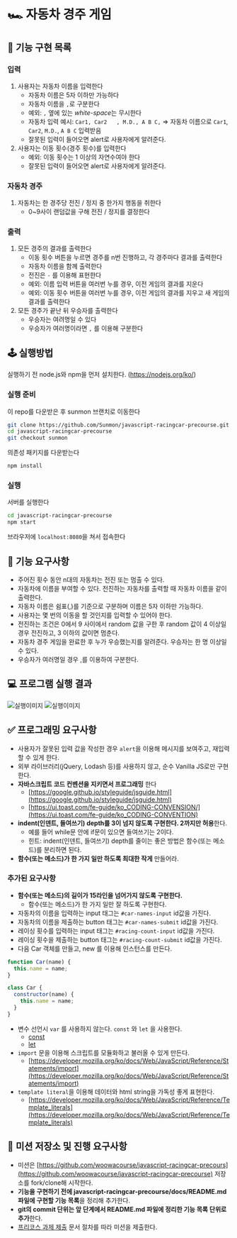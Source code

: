 # 🏎️ 자동차 경주 게임

## 📝 기능 구현 목록

### 입력

1. 사용자는 자동차 이름을 입력한다
    - 자동차 이름은 5자 이하만 가능하다
    - 자동차 이름을 `,`로 구분한다
    - 예외: `,` 옆에 있는 *white-space*는 무시한다
    - 자동차 입력 예시: `Car1, Car2   , M.D., A B C,` => 자동차 이름으로 `Car1`, `Car2`, `M.D.`, `A B C` 입력받음
    - 잘못된 입력이 들어오면 alert로 사용자에게 알려준다.
2. 사용자는 이동 횟수(경주 횟수)를 입력한다
    - 예외: 이동 횟수는 1 이상의 자연수여야 한다
    - 잘못된 입력이 들어오면 alert로 사용자에게 알려준다.
    
    
### 자동차 경주

1. 자동차는 한 경주당 전진 / 정지 중 한가지 행동을 취한다
    - 0~9사이 랜덤값을 구해 전진 / 정지를 결정한다


### 출력

1. 모든 경주의 결과를 출력한다
    - 이동 횟수 버튼을 누르면 경주를 n번 진행하고, 각 경주마다 결과를 출력한다
    - 자동차 이름을 함께 출력한다
    - 전진은 `-` 를 이용해 표현한다
    - 예외: 이름 입력 버튼을 여러번 누를 경우, 이전 게임의 결과를 지운다 
    - 예외: 이동 횟수 버튼을 여러번 누를 경우, 이전 게임의 결과를 지우고 새 게임의 결과를 출력한다
2. 모든 경주가 끝난 뒤 우승자를 출력한다
    - 우승자는 여려명일 수 있다
    - 우승자가 여러명이라면 `,` 를 이용해 구분한다


## 🕹️ 실행방법


실행하기 전 node.js와 npm을 먼저 설치한다. (<https://nodejs.org/ko/>)


### 실행 준비

이 repo를 다운받은 후 sunmon 브랜치로 이동한다

```bash
git clone https://github.com/Sunmon/javascript-racingcar-precourse.git
cd javascript-racingcar-precourse
git checkout sunmon
```

의존성 패키지를 다운받는다

```bash
npm install
```

### 실행

서버를 실행한다

```bash
cd javascript-racingcar-precourse 
npm start
```

브라우저에 `localhost:8080`을 쳐서 접속한다
    
    
    
## 🎯 기능 요구사항

- 주어진 횟수 동안 n대의 자동차는 전진 또는 멈출 수 있다.
- 자동차에 이름을 부여할 수 있다. 전진하는 자동차를 출력할 때 자동차 이름을 같이 출력한다.
- 자동차 이름은 쉼표(,)를 기준으로 구분하며 이름은 5자 이하만 가능하다.
- 사용자는 몇 번의 이동을 할 것인지를 입력할 수 있어야 한다.
- 전진하는 조건은 0에서 9 사이에서 random 값을 구한 후 random 값이 4 이상일 경우 전진하고, 3 이하의 값이면 멈춘다.
- 자동차 경주 게임을 완료한 후 누가 우승했는지를 알려준다. 우승자는 한 명 이상일 수 있다.
- 우승자가 여러명일 경우 ,를 이용하여 구분한다.

## 💻 프로그램 실행 결과

![실행이미지](images/result.gif)
![실행이미지](images/result.jpg)


## ✅ 프로그래밍 요구사항
- 사용자가 잘못된 입력 값을 작성한 경우 `alert`을 이용해 메시지를 보여주고, 재입력할 수 있게 한다.
- 외부 라이브러리(jQuery, Lodash 등)를 사용하지 않고, 순수 Vanilla JS로만 구현한다.
- **자바스크립트 코드 컨벤션을 지키면서 프로그래밍** 한다
  - [https://google.github.io/styleguide/jsguide.html](https://google.github.io/styleguide/jsguide.html)
  - [https://ui.toast.com/fe-guide/ko_CODING-CONVENSION/](https://ui.toast.com/fe-guide/ko_CODING-CONVENTION)
- **indent(인덴트, 들여쓰기) depth를 3이 넘지 않도록 구현한다. 2까지만 허용**한다.
  - 예를 들어 while문 안에 if문이 있으면 들여쓰기는 2이다.
  - 힌트: indent(인덴트, 들여쓰기) depth를 줄이는 좋은 방법은 함수(또는 메소드)를 분리하면 된다.
- **함수(또는 메소드)가 한 가지 일만 하도록 최대한 작게** 만들어라.

### 추가된 요구사항

- **함수(또는 메소드)의 길이가 15라인을 넘어가지 않도록 구현한다.**
  - 함수(또는 메소드)가 한 가지 일만 잘 하도록 구현한다.
- 자동차의 이름을 입력하는 input 태그는 `#car-names-input` id값을 가진다.
- 자동차의 이름을 제출하는 button 태그는 `#car-names-submit` id값을 가진다.
- 레이싱 횟수를 입력하는 input 태그는 `#racing-count-input` id값을 가진다.
- 레이싱 횟수을 제출하는 button 태그는 `#racing-count-submit` id값을 가진다.
- 다음 Car 객체를 만들고, new 를 이용해 인스턴스를 만든다.

```javascript
function Car(name) {
  this.name = name;
}

class Car {
  constructor(name) {
    this.name = name;
  }
}
```

- 변수 선언시 `var` 를 사용하지 않는다. `const` 와 `let` 을 사용한다.
  - [const](https://developer.mozilla.org/ko/docs/Web/JavaScript/Reference/Statements/const)
  - [let](https://developer.mozilla.org/ko/docs/Web/JavaScript/Reference/Statements/let)
- `import` 문을 이용해 스크립트를 모듈화하고 불러올 수 있게 만든다.
  - [https://developer.mozilla.org/ko/docs/Web/JavaScript/Reference/Statements/import](https://developer.mozilla.org/ko/docs/Web/JavaScript/Reference/Statements/import)
- `template literal`을 이용해 데이터와 html string을 가독성 좋게 표현한다.
  - [https://developer.mozilla.org/ko/docs/Web/JavaScript/Reference/Template_literals](https://developer.mozilla.org/ko/docs/Web/JavaScript/Reference/Template_literals)


## 📝 미션 저장소 및 진행 요구사항

- 미션은 [https://github.com/woowacourse/javascript-racingcar-precours](https://github.com/woowacourse/javascript-racingcar-precourse) 저장소를 fork/clone해 시작한다.
- **기능을 구현하기 전에 javascript-racingcar-precourse/docs/README.md 파일에 구현할 기능 목록**을 정리해 추가한다.
- **git의 commit 단위는 앞 단계에서 README.md 파일에 정리한 기능 목록 단위로 추가**한다.
- [프리코스 과제 제출](https://github.com/woowacourse/woowacourse-docs/tree/master/precourse) 문서 절차를 따라 미션을 제출한다.

